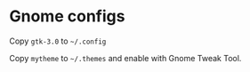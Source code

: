Gnome configs
=============

Copy `gtk-3.0` to `~/.config`

Copy `mytheme` to `~/.themes` and enable with Gnome Tweak Tool.
